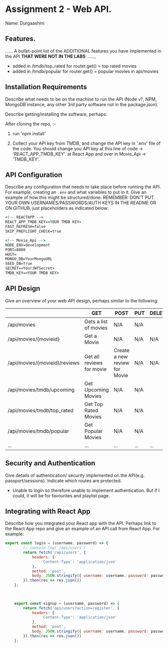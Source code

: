# Assignment 2 - Web API.

Name: Durgaashini

## Features.

...... A bullet-point list of the ADDITIONAL features you have implemented in the API **THAT WERE NOT IN THE LABS** ......,
 
 + added in /tmdb/top_rated for router.get() = top rated movies
 + added in /tmdb/popular for router.get() = popular movies in api/movies

## Installation Requirements

Describe what needs to be on the machine to run the API (Node v?, NPM, MongoDB instance, any other 3rd party software not in the package.json). 

Describe getting/installing the software, perhaps:

After cloning the repo, :-

1. run 'npm install'

2. Collect your API key from TMDB, and change the API key in '.env' file of the code. You should change you API key at this line of code -> 'REACT_APP_TMDB_KEY'. at React App and over in Movie_Api -> 'TMDB_KEY'.



## API Configuration
Describe any configuration that needs to take place before running the API. For example, creating an ``.env`` and what variables to put in it. Give an example of how this might be structured/done.
REMEMBER: DON'T PUT YOUR OWN USERNAMES/PASSWORDS/AUTH KEYS IN THE README OR ON GITHUB, just placeholders as indicated below:

```bat
<!-- REACTAPP -->
REACT_APP_TMDB_KEY=<YOUR TMDB KEY>
FAST_REFRESH=false
SKIP_PREFLIGHT_CHECK=true

<!-- Movie_Api -->
NODE_ENV=development
PORT=8080
HOST=
MONGO_DB=YourMongoURL
SEED_DB=True
SECRET=<YourJWTSecret>
TMDB_KEY=<YOUR TMDB KEY>
```


## API Design
Give an overview of your web API design, perhaps similar to the following: 

|  |  GET | POST | PUT | DELETE
| -- | -- | -- | -- | -- 
| /api/movies |Gets a list of movies | N/A | N/A |
| /api/movies/{movieid} | Get a Movie | N/A | N/A | N/A
| /api/movies/{movieid}/reviews | Get all reviews for movie | Create a new review for Movie | N/A | N/A  
| /api/movies/tmdb/upcoming | Get Upcoming Movies | N/A | N/A |
| /api/movies/tmdb/top_rated | Get Top Rated Movies | N/A | N/A |
| /api/movies/tmdb/popular | Get Popular Movies | N/A | N/A |
| ... | ... | ... | ... | ...


## Security and Authentication
Give details of authentication/ security implemented on the API(e.g. passport/sessions). Indicate which routes are protected.

+ Unable to login so therefore unable to implement authentication. But if I could, it will be for favourites and playlist page.

## Integrating with React App

Describe how you integrated your React app with the API. Perhaps link to the React App repo and give an example of an API call from React App. For example: 

~~~Javascript
export const login = (username, password) => {
        // console.log('/api/users')
        return fetch('/api/users', {
            headers: {
                'Content-Type': 'application/json'
            },
            method: 'post',
            body: JSON.stringify({ username: username, password: password })
        }).then(res => res.json())
    };

   
    
    export const signup = (username, password) => {
        return fetch('api/users?action=register', {
            headers: {
                'Content-Type': 'application/json'
            },
            method: 'post',
            body: JSON.stringify({ username: username, password: password })
        }).then(res => res.json())
    };
        
~~~